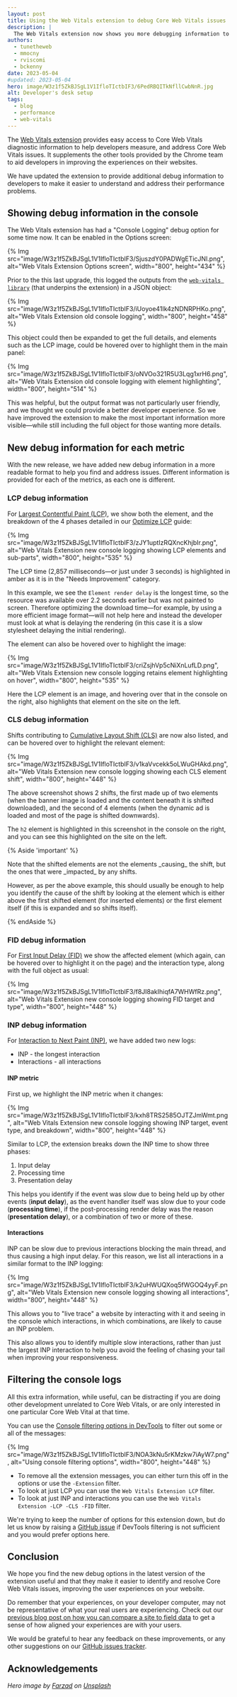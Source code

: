 ```yaml
---
layout: post
title: Using the Web Vitals extension to debug Core Web Vitals issues
description: |
  The Web Vitals extension now shows you more debugging information to help you identify the root causes of Core Web Vitals issues.
authors:
  - tunetheweb
  - mmocny
  - rviscomi
  - bckenny
date: 2023-05-04
#updated: 2023-05-04
hero: image/W3z1f5ZkBJSgL1V1IfloTIctbIF3/6PedRBQITkNfllCwbNnR.jpg
alt: Developer's desk setup
tags:
  - blog
  - performance
  - web-vitals
---
```


The [Web Vitals extension](https://chrome.google.com/webstore/detail/web-vitals/ahfhijdlegdabablpippeagghigmibma) provides easy access to Core Web Vitals diagnostic information to help developers measure, and address Core Web Vitals issues. It supplements the other tools provided by the Chrome team to aid developers in improving the experiences on their websites.

We have updated the extension to provide additional debug information to developers to make it easier to understand and address their performance problems.

## Showing debug information in the console

The Web Vitals extension has had a "Console Logging" debug option for some time now. It can be enabled in the Options screen:

{% Img src="image/W3z1f5ZkBJSgL1V1IfloTIctbIF3/SjuszdY0PADWgETicJNl.png", alt="Web Vitals Extension Options screen", width="800", height="434" %}

Prior to the this last upgrade, this logged the outputs from the [`web-vitals library`](https://github.com/GoogleChrome/web-vitals) (that underpins the extension) in a JSON object:

{% Img src="image/W3z1f5ZkBJSgL1V1IfloTIctbIF3/iUoyoe41Ik4zNDNRPHKo.png", alt="Web Vitals Extension old console logging", width="800", height="458" %}

This object could then be expanded to get the full details, and elements such as the LCP image, could be hovered over to highlight them in the main panel:

{% Img src="image/W3z1f5ZkBJSgL1V1IfloTIctbIF3/oNVOo321R5U3Lqg1xrH6.png", alt="Web Vitals Extension old console logging with element highlighting", width="800", height="514" %}

This was helpful, but the output format was not particularly user friendly, and we thought we could provide a better developer experience. So we have improved the extension to make the most important information more visible—while still including the full object for those wanting more details.

## New debug information for each metric

With the new release, we have added new debug information in a more readable format to help you find and address issues. Different information is provided for each of the metrics, as each one is different.

### LCP debug information

For [Largest Contentful Paint (LCP)](/lcp/), we show both the element, and the breakdown of the 4 phases detailed in our [Optimize LCP](/optimize-lcp/#lcp-breakdown) guide:

{% Img src="image/W3z1f5ZkBJSgL1V1IfloTIctbIF3/zJY1uptIzRQXncKhjbIr.png", alt="Web Vitals Extension new console logging showing LCP elements and sub-parts", width="800", height="535" %}

The LCP time (2,857 milliseconds—or just under 3 seconds) is highlighted in amber as it is in the "Needs Improvement" category.

In this example, we see the `Element render delay` is the longest time, so the resource was available over 2.2 seconds earlier but was not painted to screen. Therefore optimizing the download time—for example, by using a more efficient image format—will not help here and instead the developer must look at what is delaying the rendering (in this case it is a slow stylesheet delaying the initial rendering).

The element can also be hovered over to highlight the image:

{% Img src="image/W3z1f5ZkBJSgL1V1IfloTIctbIF3/criZsjhVp5cNiXnLufLD.png", alt="Web Vitals Extension new console logging retains element highlighting on hover", width="800", height="535" %}

Here the LCP element is an image, and hovering over that in the console on the right, also highlights that element on the site on the left.

### CLS debug information

Shifts contributing to [Cumulative Layout Shift (CLS)](/cls/) are now also listed, and can be hovered over to highlight the relevant element:

{% Img src="image/W3z1f5ZkBJSgL1V1IfloTIctbIF3/v1kaVvcekk5oLWuGHAkd.png", alt="Web Vitals Extension new console logging showing each CLS element shift", width="800", height="448" %}

The above screenshot shows 2 shifts, the first made up of two elements (when the banner image is loaded and the content beneath it is shifted downloaded), and the second of 4 elements (when the dynamic ad is loaded and most of the page is shifted downwards).

The `h2` element is highlighted in this screenshot in the console on the right, and you can see this highlighted on the site on the left.

{% Aside 'important' %}
<p>
  Note that the shifted elements are not the elements _causing_ the shift, but the ones that were _impacted_ by any shifts.
</p>
<p>
  However, as per the above example, this should usually be enough to help you identify the cause of the shift by looking at the element which is either above the first shifted element (for inserted elements) or the first element itself (if this is expanded and so shifts itself).
</p>
{% endAside %}

### FID debug information

For [First Input Delay (FID)](/fid/) we show the affected element (which again, can be hovered over to highlight it on the page) and the interaction type, along with the full object as usual:

{% Img src="image/W3z1f5ZkBJSgL1V1IfloTIctbIF3/f8JI8akIhiqfA7WHWfRz.png", alt="Web Vitals Extension new console logging showing FID target and type", width="800", height="448" %}

### INP debug information

For [Interaction to Next Paint (INP)](/inp/), we have added two new logs:

- INP - the longest interaction
- Interactions - all interactions

#### INP metric

First up, we highlight the INP metric when it changes:

{% Img src="image/W3z1f5ZkBJSgL1V1IfloTIctbIF3/kxh8TRS2585OJTZJmWmt.png", alt="Web Vitals Extension new console logging showing INP target, event type, and breakdown", width="800", height="448" %}

Similar to LCP, the extension breaks down the INP time to show three phases:

1. Input delay
2. Processing time
3. Presentation delay

This helps you identify if the event was slow due to being held up by other events (**input delay**), as the event handler itself was slow due to your code (**processing time**), if the post-processing render delay was the reason (**presentation delay**), or a combination of two or more of these.

#### Interactions

INP can be slow due to previous interactions blocking the main thread, and thus causing a high input delay. For this reason, we list all interactions in a similar format to the INP logging:

{% Img src="image/W3z1f5ZkBJSgL1V1IfloTIctbIF3/k2uHWUQXoq5fWGOQ4yyF.png", alt="Web Vitals Extension new console logging showing all interactions", width="800", height="448" %}

This allows you to "live trace" a website by interacting with it and seeing in the console which interactions, in which combinations, are likely to cause an INP problem.

This also allows you to identify multiple slow interactions, rather than just the largest INP interaction to help you avoid the feeling of chasing your tail when improving your responsiveness.

## Filtering the console logs

All this extra information, while useful, can be distracting if you are doing other development unrelated to Core Web Vitals, or are only interested in one particular Core Web Vital at that time.

You can use the [Console filtering options in DevTools](https://developer.chrome.com/docs/devtools/console/reference/#filter) to filter out some or all of the messages:

{% Img src="image/W3z1f5ZkBJSgL1V1IfloTIctbIF3/NOA3kNu5rKMzkw7iAyW7.png", alt="Using console filtering options", width="800", height="448" %}

- To remove all the extension messages, you can either turn this off in the options or use the `-Extension` filter.
- To look at just LCP you can use the `Web Vitals Extension LCP` filter.
- To look at just INP and interactions you can use the `Web Vitals Extension -LCP -CLS -FID` filter.

We're trying to keep the number of options for this extension down, but do let us know by raising a [GitHub issue](https://github.com/GoogleChrome/web-vitals-extension/issues) if DevTools filtering is not sufficient and you would prefer options here.

## Conclusion

We hope you find the new debug options in the latest version of the extension useful and that they make it easier to identify and resolve Core Web Vitals issues, improving the  user experiences on your website.

Do remember that your experiences, on your developer computer, may not be representative of what your real users are experiencing. Check out our [previous blog post on how you can compare a site to field data](/field-data-in-the-web-vitals-extension/) to get a sense of how aligned your experiences are with your users.

We would be grateful to hear any feedback on these improvements, or any other suggestions on our [GitHub issues tracker](https://github.com/GoogleChrome/web-vitals-extension/issues).

## Acknowledgements

_Hero image by [Farzad](https://unsplash.com/@euwars?utm_source=unsplash&utm_medium=referral&utm_content=creditCopyText) on [Unsplash](https://unsplash.com/photos/p-xSl33Wxyc?utm_source=unsplash&utm_medium=referral&utm_content=creditCopyText)_
